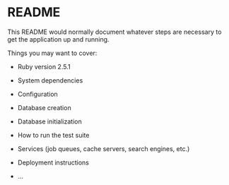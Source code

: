 # README

This README would normally document whatever steps are necessary to get the
application up and running.

Things you may want to cover:

* Ruby version
    2.5.1

* System dependencies

* Configuration

* Database creation

* Database initialization

* How to run the test suite

* Services (job queues, cache servers, search engines, etc.)

* Deployment instructions

* ...
